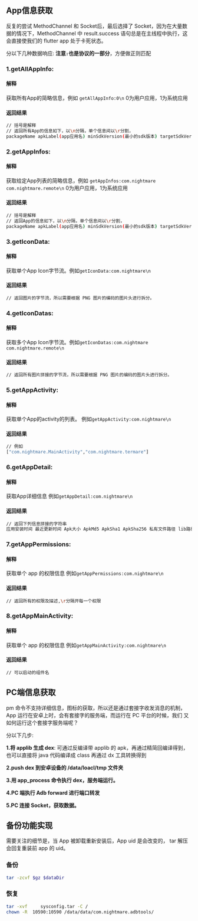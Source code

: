 ## App信息获取
反复的尝试 MethodChannel 和 Socket后，最后选择了 Socket，因为在大量数据的情况下，MethodChannel 中 result.success 语句总是在主线程中执行，这
会直接使我们的 flutter app 处于卡死状态。

分以下几种数据响应:
**注意`:`也是协议的一部分**，方便做正则匹配
### 1.getAllAppInfo:
#### 解释
获取所有App的简略信息，例如 `getAllAppInfo:0\n`
0为用户应用，1为系统应用

#### 返回结果
```sh
// 括号是解释
// 返回所有App的信息如下，以\n分隔，单个信息间以\r分割，
packageName apkLabel(app应用名) minSdkVersion(最小的sdk版本) targetSdkVersion(目标的sdk版本) versionName(版本名称) versionCode(版本号) enabled(是否启用) hide(是否被隐藏) uid apkPath
```

### 2.getAppInfos:
#### 解释
获取给定App列表的简略信息，例如 `getAppInfos:com.nightmare com.nightmare.remote\n`
0为用户应用，1为系统应用

#### 返回结果
```sh
// 括号是解释
// 返回App的信息如下，以\n分隔，单个信息间以\r分割，
packageName apkLabel(app应用名) minSdkVersion(最小的sdk版本) targetSdkVersion(目标的sdk版本) versionName(版本名称) versionCode(版本号) enabled(是否启用) hide(是否被隐藏) uid apkPath
```
### 3.getIconData:

#### 解释
获取单个App Icon字节流。例如`getIconData:com.nightmare\n`

#### 返回结果
```sh
// 返回图片的字节流，所以需要根据 PNG 图片的编码的图片头进行拆分。
```
### 4.getIconDatas:

#### 解释
获取多个App Icon字节流。例如`getIconDatas:com.nightmare com.nightmare.remote\n`

#### 返回结果
```sh
// 返回所有图片拼接的字节流，所以需要根据 PNG 图片的编码的图片头进行拆分。
```

### 5.getAppActivity:

#### 解释
获取单个App的activity的列表。
例如`getAppActivity:com.nightmare\n`
#### 返回结果
```sh
// 例如
["com.nightmare.MainActivity","com.nightmare.termare"]
```

### 6.getAppDetail:

#### 解释
获取App详细信息
例如`getAppDetail:com.nightmare\n`
#### 返回结果
```sh
// 返回下列信息拼接的字符串
应用安装时间 最近更新时间 Apk大小 ApkMd5 ApkSha1 ApkSha256 私有文件路径 lib路径
```

### 7.getAppPermissions:
#### 解释
获取单个 app 的权限信息
例如`getAppPermissions:com.nightmare\n`
#### 返回结果
```sh
// 返回所有的权限及描述,\r分隔开每一个权限
```
### 8.getAppMainActivity:
#### 解释
获取单个 app 的权限信息
例如`getAppMainActivity:com.nightmare\n`
#### 返回结果
```sh
// 可以启动的组件名
```
## PC端信息获取
pm 命令不支持详细信息，图标的获取，所以还是通过套接字收发消息的机制，
App 运行在安卓上时，会有套接字的服务端，而运行在 PC 平台的时候，我们
又如何运行这个套接字服务端呢？

分以下几步:

**1.将 applib 生成 dex**: 可通过反编译带 applib 的 apk，再通过精简回编译得到，也可以直接将 java 代码编译成 class 再通过 dx 工具转换得到

**2.push dex 到安卓设备的 /data/loacl/tmp 文件夹**

**3.用 app_process 命令执行 dex，服务端运行。**

**4.PC 端执行 Adb forward 进行端口转发**

**5.PC 连接 Socket，获取数据。**

## 备份功能实现
需要关注的细节是，当 App 被卸载重新安装后，App uid 是会改变的，
tar 解压会回复重装前 app 的 uid。

### 备份
```sh
tar -zcvf $gz $dataDir
```

### 恢复
```sh
tar -xvf     sysconfig.tar -C /
chown -R  10590:10590 /data/data/com.nightmare.adbtools/
```